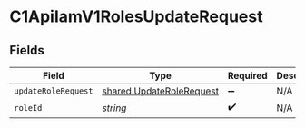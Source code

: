 # C1ApiIamV1RolesUpdateRequest


## Fields

| Field                                                                       | Type                                                                        | Required                                                                    | Description                                                                 |
| --------------------------------------------------------------------------- | --------------------------------------------------------------------------- | --------------------------------------------------------------------------- | --------------------------------------------------------------------------- |
| `updateRoleRequest`                                                         | [shared.UpdateRoleRequest](../../../sdk/models/shared/updaterolerequest.md) | :heavy_minus_sign:                                                          | N/A                                                                         |
| `roleId`                                                                    | *string*                                                                    | :heavy_check_mark:                                                          | N/A                                                                         |